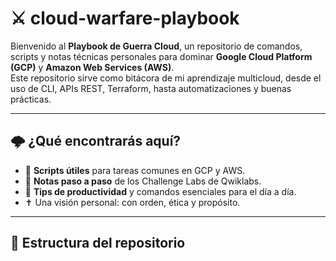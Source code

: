 # ⚔️ cloud-warfare-playbook

Bienvenido al **Playbook de Guerra Cloud**, un repositorio de comandos, scripts y notas técnicas personales para dominar **Google Cloud Platform (GCP)** y **Amazon Web Services (AWS)**.  
Este repositorio sirve como bitácora de mi aprendizaje multicloud, desde el uso de CLI, APIs REST, Terraform, hasta automatizaciones y buenas prácticas.

---

## 🌩️ ¿Qué encontrarás aquí?

- 🧰 **Scripts útiles** para tareas comunes en GCP y AWS.
- 📘 **Notas paso a paso** de los Challenge Labs de Qwiklabs.
- 🚀 **Tips de productividad** y comandos esenciales para el día a día.
- ✝️ Una visión personal: con orden, ética y propósito.

---

## 📂 Estructura del repositorio


